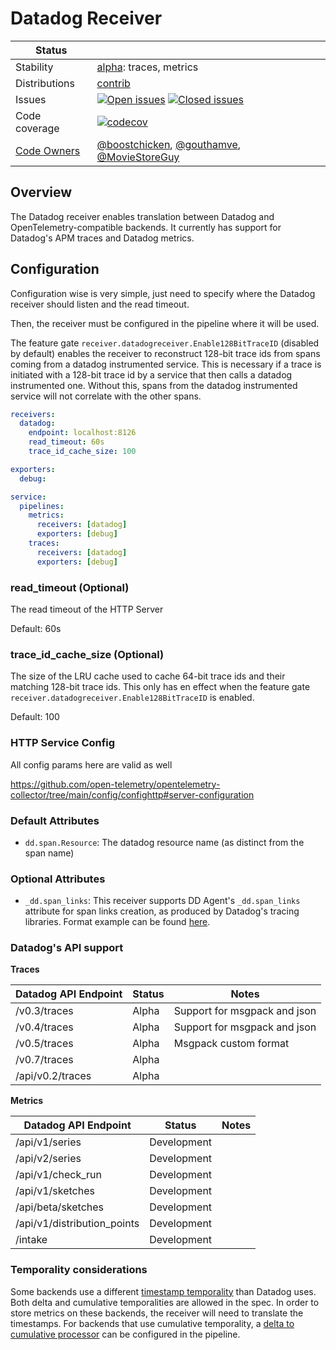 # Datadog Receiver

<!-- status autogenerated section -->
| Status        |           |
| ------------- |-----------|
| Stability     | [alpha]: traces, metrics   |
| Distributions | [contrib] |
| Issues        | [![Open issues](https://img.shields.io/github/issues-search/open-telemetry/opentelemetry-collector-contrib?query=is%3Aissue%20is%3Aopen%20label%3Areceiver%2Fdatadog%20&label=open&color=orange&logo=opentelemetry)](https://github.com/open-telemetry/opentelemetry-collector-contrib/issues?q=is%3Aopen+is%3Aissue+label%3Areceiver%2Fdatadog) [![Closed issues](https://img.shields.io/github/issues-search/open-telemetry/opentelemetry-collector-contrib?query=is%3Aissue%20is%3Aclosed%20label%3Areceiver%2Fdatadog%20&label=closed&color=blue&logo=opentelemetry)](https://github.com/open-telemetry/opentelemetry-collector-contrib/issues?q=is%3Aclosed+is%3Aissue+label%3Areceiver%2Fdatadog) |
| Code coverage | [![codecov](https://codecov.io/github/open-telemetry/opentelemetry-collector-contrib/graph/main/badge.svg?component=receiver_datadog)](https://app.codecov.io/gh/open-telemetry/opentelemetry-collector-contrib/tree/main/?components%5B0%5D=receiver_datadog&displayType=list) |
| [Code Owners](https://github.com/open-telemetry/opentelemetry-collector-contrib/blob/main/CONTRIBUTING.md#becoming-a-code-owner)    | [@boostchicken](https://www.github.com/boostchicken), [@gouthamve](https://www.github.com/gouthamve), [@MovieStoreGuy](https://www.github.com/MovieStoreGuy) |

[alpha]: https://github.com/open-telemetry/opentelemetry-collector/blob/main/docs/component-stability.md#alpha
[contrib]: https://github.com/open-telemetry/opentelemetry-collector-releases/tree/main/distributions/otelcol-contrib
<!-- end autogenerated section -->

## Overview

The Datadog receiver enables translation between Datadog and OpenTelemetry-compatible backends.
It currently has support for Datadog's APM traces and Datadog metrics.

## Configuration

Configuration wise is very simple, just need to specify where the Datadog receiver should listen and the read timeout.

Then, the receiver must be configured in the pipeline where it will be used.

The feature gate `receiver.datadogreceiver.Enable128BitTraceID` (disabled by default) enables the receiver to 
reconstruct 128-bit trace ids from spans coming from a datadog instrumented service. This is necessary if a trace is 
initiated with a 128-bit trace id by a service that then calls a datadog instrumented one. Without this, spans from the
datadog instrumented service will not correlate with the other spans.

```yaml
receivers:
  datadog:
    endpoint: localhost:8126
    read_timeout: 60s
    trace_id_cache_size: 100

exporters:
  debug:

service:
  pipelines:
    metrics:
      receivers: [datadog]
      exporters: [debug]
    traces:
      receivers: [datadog]
      exporters: [debug]
```

### read_timeout (Optional)
The read timeout of the HTTP Server

Default: 60s

### trace_id_cache_size (Optional)

The size of the LRU cache used to cache 64-bit trace ids and their matching 128-bit trace ids. This only has en effect
when the feature gate `receiver.datadogreceiver.Enable128BitTraceID` is enabled.

Default: 100

### HTTP Service Config

All config params here are valid as well

https://github.com/open-telemetry/opentelemetry-collector/tree/main/config/confighttp#server-configuration

### Default Attributes

- `dd.span.Resource`: The datadog resource name (as distinct from the span name)

### Optional Attributes

- `_dd.span_links`: This receiver supports DD Agent's `_dd.span_links` attribute for span links creation, as produced by Datadog's tracing libraries. 
Format example can be found [here](./internal/translator/traces_translator_test.go).

### Datadog's API support

**Traces**

| Datadog API Endpoint | Status  | Notes                        |
|----------------------|---------|------------------------------|
| /v0.3/traces         | Alpha   | Support for msgpack and json |
| /v0.4/traces         | Alpha   | Support for msgpack and json |
| /v0.5/traces         | Alpha   | Msgpack custom format        |
| /v0.7/traces         | Alpha   |                              |
| /api/v0.2/traces     | Alpha   |                              |

**Metrics**

| Datadog API Endpoint        | Status      | Notes |
|-----------------------------|-------------|-------|
| /api/v1/series              | Development |       |
| /api/v2/series              | Development |       |
| /api/v1/check_run           | Development |       |
| /api/v1/sketches            | Development |       |
| /api/beta/sketches          | Development |       |
| /api/v1/distribution_points | Development |       |
| /intake                     | Development |       |

### Temporality considerations

Some backends use a different [timestamp temporality](https://opentelemetry.io/docs/specs/otel/metrics/data-model/#temporality) than Datadog uses. Both delta and cumulative temporalities are allowed in the spec.
In order to store metrics on these backends, the receiver will need to translate the timestamps.
For backends that use cumulative temporality, a [delta to cumulative processor](../../processor/deltatocumulativeprocessor/README.md) can be configured in the pipeline.
